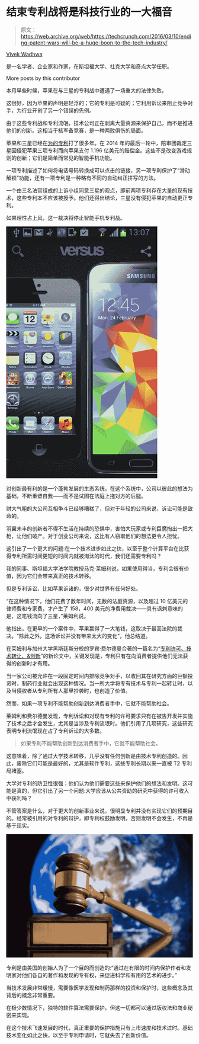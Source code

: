 # 结束专利战将是科技行业的一大福音

> 原文：<https://web.archive.org/web/https://techcrunch.com/2016/03/10/ending-patent-wars-will-be-a-huge-boon-to-the-tech-industry/>

[Vivek Wadhwa](https://web.archive.org/web/20230327015547/http://wadhwa.com/)

是一名学者、企业家和作家，在斯坦福大学、杜克大学和奇点大学任职。

More posts by this contributor

本月早些时候，苹果在与三星的专利战中遭遇了一场重大的法律失败。

这很好，因为苹果的声明是轻浮的；它的专利是可疑的；它利用诉讼来阻止竞争对手，为行业开创了另一个错误的先例。

由于这些专利战和专利流氓，技术公司正在剥离大量资源来保护自己，而不是推进他们的创新。这相当于核军备竞赛，是一种两败俱伤的局面。

苹果和三星已经在[为](https://web.archive.org/web/20230327015547/https://www.washingtonpost.com/national/on-innovations/why-apple-needs-to-lose-the-samsung-appeal/2012/08/30/69fdf236-f2cb-11e1-adc6-87dfa8eff430_story.html)[的专利](https://web.archive.org/web/20230327015547/https://techcrunch.com/2012/08/24/apple-wins-patent-ruling-as-jury-finds-samsung-infringes/)打了很多年。在 2014 年的最后一轮中，陪审团裁定三星因侵犯苹果三项专利而向苹果支付 1.196 亿美元的赔偿金。这些不是改变游戏规则的创新；它们是简单而常见的智能手机功能。

一项专利描述了如何将电话号码转换成可以点击的链接，另一项专利保护了“滑动解锁”功能，还有一项专利是一种略有不同的自动纠正拼写的方法。

一个由三名法官组成的上诉小组同意三星的观点，即前两项专利存在大量的现有技术，这些专利本不应该被授予。他们还得出结论，三星没有侵犯苹果的自动更正专利。

如果理性占上风，这一裁决将停止智能手机专利战。

![Versus Android - Apple v Samsung](img/41c524b745430a59e660fc4668d912b3.png)

对创新最有利的是一个蓬勃发展的生态系统，在这个系统中，公司以彼此的想法为基础，不断重塑自我——而不是试图在法庭上拖对方的后腿。

财大气粗的大公司互相争斗已经够糟糕了，但对于年轻的公司来说，诉讼可能是致命的。

羽翼未丰的创新者不得不生活在持续的恐惧中，害怕大玩家或专利巨魔掏出一把大枪，让他们破产。对于创业公司来说，这比有人窃取他们的想法更令人担忧。

这引出了一个更大的问题:在一个技术进步如此之快，以至于整个计算平台在比获得专利所需时间更短的时间内就被淘汰的时代，我们还需要专利吗？

我的同事、斯坦福大学法学院教授马克·莱姆利说，如果使用得当，专利会很有价值，因为它们会带来真正的技术转移。

但是专利诉讼，比如苹果诉诸的，很少对世界有任何好处。

“在这种情况下，他们花费了数年时间，无数的法庭资源，以及超过 10 亿美元的律师费和专家费，才产生了 158，400 美元的净费用裁决——具有讽刺意味的是，这笔钱流向了三星，”莱姆利说。

他指出，在更早的一个案件中，苹果赢得了一大笔钱，这取决于最高法院的裁决。“除此之外，这场诉讼并没有带来太大的变化”，他总结道。

在莱姆利与加州大学黑斯廷斯分校的罗宾·费尔德曼合著的一篇名为“[专利许可、技术转让、&创新](https://web.archive.org/web/20230327015547/http://papers.ssrn.com/sol3/papers.cfm?abstract_id=2738819)”的新论文中，关键发现是，专利只有在向消费者提供他们无法获得的创新时才有用。

当一家公司被允许在一段固定时间内排除竞争对手，以收回其在研究方面的巨额投资时，制药行业就会出现这种情况。当一所大学将专有技术与专利一起转让时，以及当侵权者从专利所有人那里抄袭时，也创造了价值。

然而，如果一项专利不能帮助创新到达消费者手中，它就不能帮助社会。

莱姆利和费尔德曼发现，专利诉讼和对现有专利的许可要求只有在被告开发并实施了技术之后才会发生，尤其是当涉及专利流氓时。他们引用了几项研究，这些研究表明专利流氓现在占了专利诉讼的大多数。

> 如果专利不能帮助创新到达消费者手中，它就不能帮助社会。

这意味着，除了通过大学技术转移，几乎没有任何创新是由技术专利创造的。因此，废除它们可能是最好的，尤其是软件专利，这些专利长期以来一直被 T2 专利局堵塞。

大学对专利的防卫性很强；他们认为他们需要这些来保护他们的想法和发明。这可能是真的，但它引出了另一个问题:大学应该从公共资助的研究中获得的许可收入中获利吗？

不管答案是什么，对于更大的创新事业来说，很明显专利并没有实现它们的预期目的。经常被引用的对专利的辩护，即专利权鼓励发明，否则发明不会发生，不再是基于现实。

![Wooden justice gavel and block with brass](img/03ba89b49dd0c8d49907df32f0cd885b.png)

专利是由美国的创始人为了一个目的而创造的:“通过在有限的时间内保护作者和发明家对他们各自的著作和发现的专有权，来促进科学和有用的艺术的进步。”

当技术发展非常缓慢，需要像医学发现和制药那样的投资和保护时，这些概念及其背后的概念非常重要。

在极少数情况下，独特的软件算法需要保护。但这一切都可以通过版权法和商业秘密来实现。

在这个技术飞速发展的时代，真正重要的保护措施只有上市速度和技术过时。基础技术变化如此之快，以至于专利申请时，它就失去了创新价值。